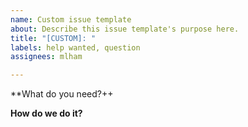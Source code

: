 ```yaml
---
name: Custom issue template
about: Describe this issue template's purpose here.
title: "[CUSTOM]: "
labels: help wanted, question
assignees: mlham

---
```


**What do you need?++

**How do we do it?**
